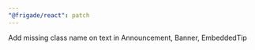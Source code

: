 ```yaml
---
"@frigade/react": patch
---
```


Add missing class name on text in Announcement, Banner, EmbeddedTip
